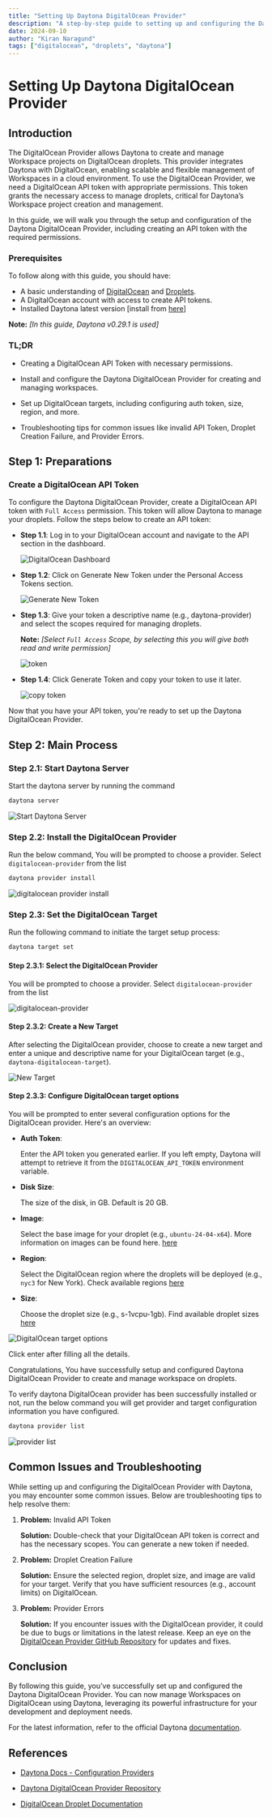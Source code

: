 ```yaml
---
title: "Setting Up Daytona DigitalOcean Provider"
description: "A step-by-step guide to setting up and configuring the Daytona DigitalOcean Provider for managing workspace projects on DigitalOcean droplets."
date: 2024-09-10
author: "Kiran Naragund"
tags: ["digitalocean", "droplets", "daytona"]
---
```


# Setting Up Daytona DigitalOcean Provider

## Introduction

The DigitalOcean Provider allows Daytona to create and manage Workspace projects on DigitalOcean droplets. This provider integrates Daytona with DigitalOcean, enabling scalable and flexible management of Workspaces in a cloud environment. To use the DigitalOcean Provider, we need a DigitalOcean API token with appropriate permissions. This token grants the necessary access to manage droplets, critical for Daytona’s Workspace project creation and management.

In this guide, we will walk you through the setup and configuration of the Daytona DigitalOcean Provider, including creating an API token with the required permissions.

### Prerequisites

To follow along with this guide, you should have:
- A basic understanding of [DigitalOcean](../definitions/20240910_definition_digitalocean.md) and [Droplets](../definitions/20240910_definition_droplets.md).
- A DigitalOcean account with access to create API tokens.
- Installed Daytona latest version [install from [here](https://www.daytona.io/docs/installation/installation/)]

**Note:** *[In this guide, Daytona v0.29.1 is used]*

### TL;DR

- Creating a DigitalOcean API Token with necessary permissions.

- Install and configure the Daytona DigitalOcean Provider for creating and managing workspaces.

- Set up DigitalOcean targets, including configuring auth token, size, region, and more.

- Troubleshooting tips for common issues like invalid API Token, Droplet Creation Failure, and Provider Errors.


## Step 1: Preparations

### Create a DigitalOcean API Token

To configure the Daytona DigitalOcean Provider, create a DigitalOcean API token with `Full Access` permission. This token will allow Daytona to manage your droplets. Follow the steps below to create an API token:

- **Step 1.1**: Log in to your DigitalOcean account and navigate to the API section in the dashboard.

  ![DigitalOcean Dashboard](assets/20240910_setting_up_daytona_digitalocean_provider_img_1.png)

- **Step 1.2**: Click on Generate New Token under the Personal Access Tokens section.

  ![Generate New Token](assets/20240910_setting_up_daytona_digitalocean_provider_img_2.png)

- **Step 1.3**: Give your token a descriptive name (e.g., daytona-provider) and select the scopes required for managing droplets. 

  **Note:** *[Select `Full Access` Scope, by selecting this you will give both read and write permission]*

  ![token](assets/20240910_setting_up_daytona_digitalocean_provider_img_3.png)

- **Step 1.4**:  Click Generate Token and copy your token to use it later.

  ![copy token](assets/20240910_setting_up_daytona_digitalocean_provider_img_4.png)

Now that you have your API token, you're ready to set up the Daytona DigitalOcean Provider.

## Step 2: Main Process

### Step 2.1: Start Daytona Server
Start the daytona server by running the command

```bash
daytona server
```

![Start Daytona Server](assets/20240910_setting_up_daytona_digitalocean_provider_img_5.png)

### Step 2.2: Install the DigitalOcean Provider
Run the below command, You will be prompted to choose a provider. Select `digitalocean-provider` from the list


```bash
daytona provider install
```

![digitalocean provider install](assets/20240910_setting_up_daytona_digitalocean_provider_img_6.png)

### Step 2.3: Set the DigitalOcean Target
Run the following command to initiate the target setup process:

```bash
daytona target set
```

  #### Step 2.3.1: Select the DigitalOcean Provider

  You will be prompted to choose a provider. Select `digitalocean-provider` from the list

  ![digitalocean-provider](assets/20240910_setting_up_daytona_digitalocean_provider_img_7.png)

  #### Step 2.3.2: Create a New Target

  After selecting the DigitalOcean provider, choose to create a new target and enter a unique and descriptive name for your DigitalOcean target (e.g., `daytona-digitalocean-target`).

  ![New Target](assets/20240910_setting_up_daytona_digitalocean_provider_img_8.png)

  #### Step 2.3.3: Configure DigitalOcean target options

  You will be prompted to enter several configuration options for the DigitalOcean provider. Here's an overview:

  - **Auth Token**:

    Enter the API token you generated earlier. If you left empty, Daytona will attempt to retrieve it from the `DIGITALOCEAN_API_TOKEN` environment variable.

  - **Disk Size**:

    The size of the disk, in GB. Default is 20 GB.

  - **Image**:

    Select the base image for your droplet (e.g., `ubuntu-24-04-x64`). More information on images can be found here. [here](https://docs.digitalocean.com/products/droplets/how-to/create/)

  - **Region**:

    Select the DigitalOcean region where the droplets will be deployed (e.g., `nyc3` for New York). Check available regions [here](https://docs.digitalocean.com/platform/regional-availability/)

  - **Size**:

    Choose the droplet size (e.g., s-1vcpu-1gb). Find available droplet sizes [here](https://docs.digitalocean.com/products/droplets/concepts/choosing-a-plan/)


  ![DigitalOcean target options](assets/20240910_setting_up_daytona_digitalocean_provider_img_9.png)

Click enter after filling all the details.

Congratulations, You have successfully setup and configured Daytona DigitalOcean Provider to create and manage workspace on droplets.

To verify daytona DigitalOcean provider has been successfully installed or not, run the below command you will get provider and target configuration information you have configured.

```bash
daytona provider list
```

![provider list](assets/20240910_setting_up_daytona_digitalocean_provider_img_10.png)

## Common Issues and Troubleshooting
While setting up and configuring the DigitalOcean Provider with Daytona, you may encounter some common issues. Below are troubleshooting tips to help resolve them:
1. **Problem:** Invalid API Token

   **Solution:** Double-check that your DigitalOcean API token is correct and has the necessary scopes. You can generate a new token if needed.

2. **Problem:** Droplet Creation Failure

   **Solution:** Ensure the selected region, droplet size, and image are valid for your target. Verify that you have sufficient resources (e.g., account limits) on DigitalOcean.

3. **Problem:** Provider Errors

   **Solution:** If you encounter issues with the DigitalOcean provider, it could be due to bugs or limitations in the latest release. Keep an eye on the [DigitalOcean Provider GitHub Repository](https://github.com/daytonaio/daytona-provider-digitalocean) for updates and fixes.


## Conclusion
By following this guide, you’ve successfully set up and configured the Daytona DigitalOcean Provider. You can now manage Workspaces on DigitalOcean using Daytona, leveraging its powerful infrastructure for your development and deployment needs.

For the latest information, refer to the official Daytona [documentation](https://www.daytona.io/docs/).

## References

- [Daytona Docs - Configuration Providers](https://www.daytona.io/docs/configuration/providers/#officially-supported-providers)

- [Daytona DigitalOcean Provider Repository](https://github.com/daytonaio/daytona-provider-digitalocean)

- [DigitalOcean Droplet Documentation](https://docs.digitalocean.com/products/droplets/how-to/create/)


<!-- Note on Definitions -->
<!-- Throughout this guide, link relevant terms to their definitions using inline Markdown links. -->
<!-- Format: [term](/definitions/term.md) -->
<!-- If a definition doesn't exist, create it in the definitions directory and link to it. -->
